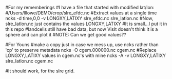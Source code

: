 #For my rememberings
#I have a file that started with modified lat/lon:
#/Users/lllowe/DEMO/crop/slre_efdc.nc
#Extract values at a single time
ncks -d time,0,0 -v LONGXY,LATIXY slre_efdc.nc slre_latlon.nc 
#Now, slre_latlon.nc just contains the values LONGXY,LATIXY
#It is small...I put it in this repo
#landcells still have bad data, but now VisIt doesn't think it is a sphere and can plot it
#NOTE: Can we get good values??

#For Youns
#make a copy just in case we mess up, use ncks rather than 'cp' to preserve metadata
ncks -O cgem.000000.nc cgem.nc
#Replace LONGXY,LATIXY values in cgem.nc's with mine
ncks -A -v LONGXY,LATIXY slre_latlon.nc cgem.nc

#It should work, for the slre grid.
